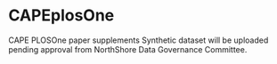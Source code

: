# CAPEplosOne
CAPE PLOSOne paper supplements
Synthetic dataset will be uploaded pending approval from NorthShore Data Governance Committee. 
